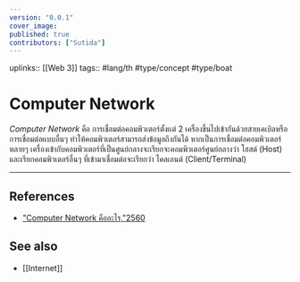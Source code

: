 ```yaml
---
version: "0.0.1"
cover_image:
published: true
contributors: ["Sutida"]
---
```

uplinks:: [[Web 3]]
tags:: #lang/th #type/concept #type/boat

# Computer Network
*Computer Network* คือ การเชื่อมต่อคอมพิวเตอร์ตั้งเเต่ 2 เครื่องขึ้นไปเข้ากันด้วยสายเคเบิลหรือการเชื่อมต่อเเบบอื่นๆ ทำให้คอมพิวเตอร์สามารถส่งข้อมูลถึงกันได้ หากเป็นการเชื่อมต่อคอมพิวเตอร์หลายๆ เครื่องเข้ากับคอมพิวเตอร์ที่เป็นศูนย์กลางจะเรียกจะคอมพิวเตอร์ศูนย์กลางว่า โฮสต์ (Host) และเรียกคอมพิวเตอร์อื่นๆ ที่เข้ามาเชื่อมต่อจะเรียกว่า ไคลเอนต์ (Client/Terminal) 

---
## References
- ["Computer Network คืออะไร,"2560](https://www.mindphp.com/%E0%B8%84%E0%B8%B9%E0%B9%88%E0%B8%A1%E0%B8%B7%E0%B8%AD/73-%E0%B8%84%E0%B8%B7%E0%B8%AD%E0%B8%AD%E0%B8%B0%E0%B9%84%E0%B8%A3/2221-computer-network-%E0%B8%84%E0%B8%B7%E0%B8%AD%E0%B8%AD%E0%B8%B0%E0%B9%84%E0%B8%A3.html) 
## See also
- [[Internet]]
 
